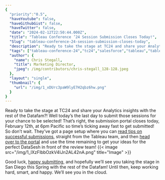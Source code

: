 ```yaml
---
{
  "priority":"0.5",
  "haveYoutube": false,
  "haveGithubGist": false,
  "haveTwitter": false,
  "date": "2024-02-12T22:50:44.000Z",
  "title": "Tableau Conference ’24 Session Submission Closes Today!",
  "Slug": "tableau-conference-24-session-submission-closes-today",
  "description": "Ready to take the stage at TC24 and share your Analytics insights with the rest of the Datafam?! Well today’s the last day to submit those sessions for your chance to be selected!.",
  "tags": ["tableau-conference-24","tc24","salesforce","tableau","tableau-conference"],
  "author": {
    "name": Chris Stegall,
    "title": Marketing Director,
    "jpeg": /img/contributors/chris-stegall_128-128.jpeg
  },
  "layout": "single",
  "thumbnail": {
    "url": "/img/1_xDUrc3paW9lyE7H2qbz6hw.png"
  }
}
---
```

Ready to take the stage at TC24 and share your Analytics insights with the rest of the Datafam?! Well today’s the last day to submit those sessions for your chance to be selected!
That’s right, the submission portal closes today, February 12th, at 6pm Pacific so time’s ticking away fast to get submitted!
So don’t wait. They’ve got a page setup where you can [read tips on successful submissions](https://www.tableau.com/blog/tableau-conference-speakers-call-for-participation-tips), straight from the Tableau team, and then [head over to the portal](https://reg.salesforce.com/flow/plus/tc24/cfp/login?_ga=2.19121080.1685950131.1707777742-1627426254.1707170226) and use the time remaining to get your ideas for the perfect DataSesh in front of the review team!
{{< image src="/img/1_lXzFlbbOzkV4IJn2AL42nA.png" title="Image" >}}

Good luck, [happy submitting](https://reg.salesforce.com/flow/plus/tc24/cfp/login?_ga=2.19121080.1685950131.1707777742-1627426254.1707170226), and hopefully we’ll see you taking the stage in San Diego this Spring with the rest of the Datafam!
Until then, keep working hard, smart, and happy. We’ll see you in the cloud.
